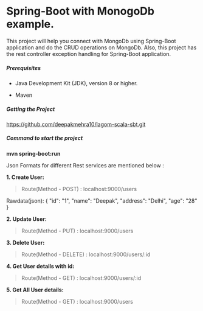 # Spring-Boot with MonogoDb example. 

This project will help you connect with MongoDb using Spring-Boot application and do the CRUD operations on MongoDb. Also, this project has the rest controller exception handling for Spring-Boot application.

##### Prerequisites

* Java Development Kit (JDK), version 8 or higher.

* Maven

##### Getting the Project
https://github.com/deepakmehra10/lagom-scala-sbt.git

##### Command to start the project

**mvn spring-boot:run**

Json Formats for different Rest services are mentioned below :

**1. Create User:**

> Route(Method - POST) : localhost:9000/users

Rawdata(json): { "id": "1", "name": "Deepak", "address": "Delhi", "age": "28" }

**2. Update User:**

>Route(Method - PUT) : localhost:9000/users

**3. Delete User:**

> Route(Method - DELETE) : localhost:9000/users/:id

**4. Get User details with id:**

> Route(Method - GET) : localhost:9000/users/:id

**5. Get All User details:**

>Route(Method - GET) : localhost:9000/users